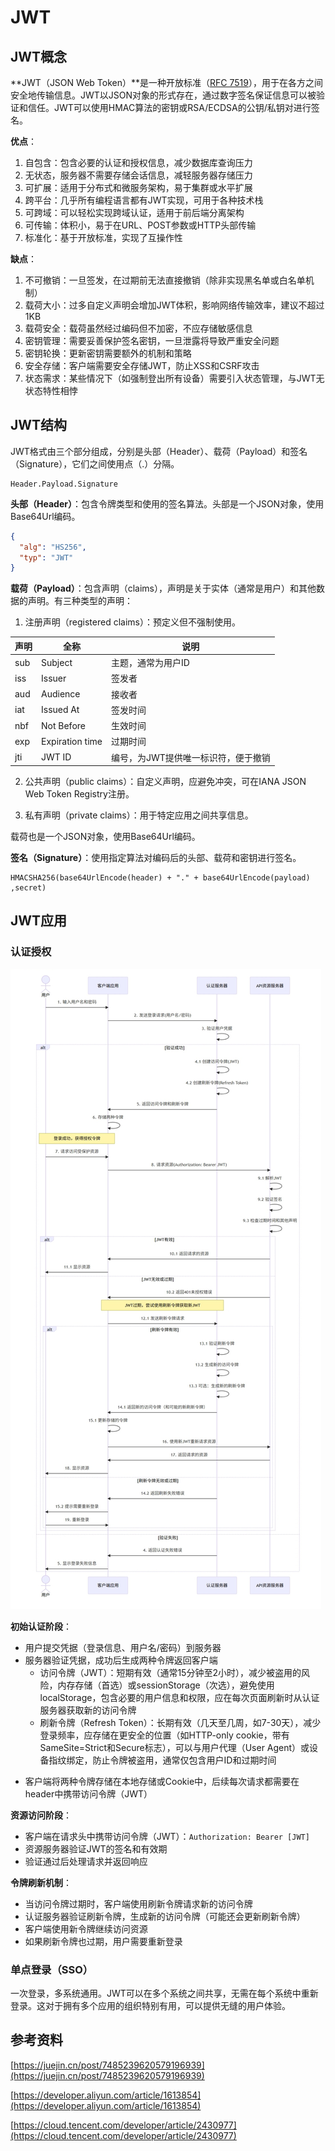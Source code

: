 # JWT

## JWT概念

**JWT（JSON Web Token）**是一种开放标准（[RFC 7519](https://tools.ietf.org/html/rfc7519)），用于在各方之间安全地传输信息。JWT以JSON对象的形式存在，通过数字签名保证信息可以被验证和信任。JWT可以使用HMAC算法的密钥或RSA/ECDSA的公钥/私钥对进行签名。

**优点**：

1. 自包含：包含必要的认证和授权信息，减少数据库查询压力
2. 无状态，服务器不需要存储会话信息，减轻服务器存储压力
3. 可扩展：适用于分布式和微服务架构，易于集群或水平扩展
4. 跨平台：几乎所有编程语言都有JWT实现，可用于各种技术栈
5. 可跨域：可以轻松实现跨域认证，适用于前后端分离架构
6. 可传输：体积小，易于在URL、POST参数或HTTP头部传输
7. 标准化：基于开放标准，实现了互操作性

**缺点**：

1. 不可撤销：一旦签发，在过期前无法直接撤销（除非实现黑名单或白名单机制）
2. 载荷大小：过多自定义声明会增加JWT体积，影响网络传输效率，建议不超过1KB
3. 载荷安全：载荷虽然经过编码但不加密，不应存储敏感信息
4. 密钥管理：需要妥善保护签名密钥，一旦泄露将导致严重安全问题
5. 密钥轮换：更新密钥需要额外的机制和策略
6. 安全存储：客户端需要安全存储JWT，防止XSS和CSRF攻击
7. 状态需求：某些情况下（如强制登出所有设备）需要引入状态管理，与JWT无状态特性相悖

## JWT结构

JWT格式由三个部分组成，分别是头部（Header）、载荷（Payload）和签名（Signature），它们之间使用点（.）分隔。

```
Header.Payload.Signature
```

**头部（Header）**：包含令牌类型和使用的签名算法。头部是一个JSON对象，使用Base64Url编码。

```json
{
  "alg": "HS256",
  "typ": "JWT"
}
```

**载荷（Payload）**：包含声明（claims），声明是关于实体（通常是用户）和其他数据的声明。有三种类型的声明：

1. 注册声明（registered claims）：预定义但不强制使用。


| 声明 | 全称            | 说明                                |
| ---- | --------------- | ----------------------------------- |
| sub  | Subject         | 主题，通常为用户ID                  |
| iss  | Issuer          | 签发者                              |
| aud  | Audience        | 接收者                              |
| iat  | Issued At       | 签发时间                            |
| nbf  | Not Before      | 生效时间                            |
| exp  | Expiration time | 过期时间                            |
| jti  | JWT ID          | 编号，为JWT提供唯一标识符，便于撤销 |

2. 公共声明（public claims）：自定义声明，应避免冲突，可在IANA JSON Web Token Registry注册。

3. 私有声明（private claims）：用于特定应用之间共享信息。


载荷也是一个JSON对象，使用Base64Url编码。

**签名（Signature）**：使用指定算法对编码后的头部、载荷和密钥进行签名。

```
HMACSHA256(base64UrlEncode(header) + "." + base64UrlEncode(payload) ,secret)
```

## JWT应用

### 认证授权

![20250423232238455](./img/20250423232238455.png)

**初始认证阶段**：

- 用户提交凭据（登录信息、用户名/密码）到服务器
- 服务器验证凭据，成功后生成两种令牌返回客户端
  - 访问令牌（JWT）：短期有效（通常15分钟至2小时），减少被盗用的风险，内存存储（首选）或sessionStorage（次选），避免使用localStorage，包含必要的用户信息和权限，应在每次页面刷新时从认证服务器获取新的访问令牌
  - 刷新令牌（Refresh Token）：长期有效（几天至几周，如7-30天），减少登录频率，应存储在更安全的位置（如HTTP-only cookie，带有SameSite=Strict和Secure标志），可以与用户代理（User Agent）或设备指纹绑定，防止令牌被盗用，通常仅包含用户ID和过期时间

* 客户端将两种令牌存储在本地存储或Cookie中，后续每次请求都需要在header中携带访问令牌（JWT）

**资源访问阶段**：

- 客户端在请求头中携带访问令牌（JWT）：`Authorization: Bearer [JWT]`
- 资源服务器验证JWT的签名和有效期
- 验证通过后处理请求并返回响应

**令牌刷新机制**：

- 当访问令牌过期时，客户端使用刷新令牌请求新的访问令牌
- 认证服务器验证刷新令牌，生成新的访问令牌（可能还会更新刷新令牌）
- 客户端使用新令牌继续访问资源
- 如果刷新令牌也过期，用户需要重新登录

### 单点登录（SSO）

一次登录，多系统通用。JWT可以在多个系统之间共享，无需在每个系统中重新登录。这对于拥有多个应用的组织特别有用，可以提供无缝的用户体验。

## 参考资料

[https://juejin.cn/post/7485239620579196939](https://juejin.cn/post/7485239620579196939)

[https://developer.aliyun.com/article/1613854](https://developer.aliyun.com/article/1613854)

[https://cloud.tencent.com/developer/article/2430977](https://cloud.tencent.com/developer/article/2430977)